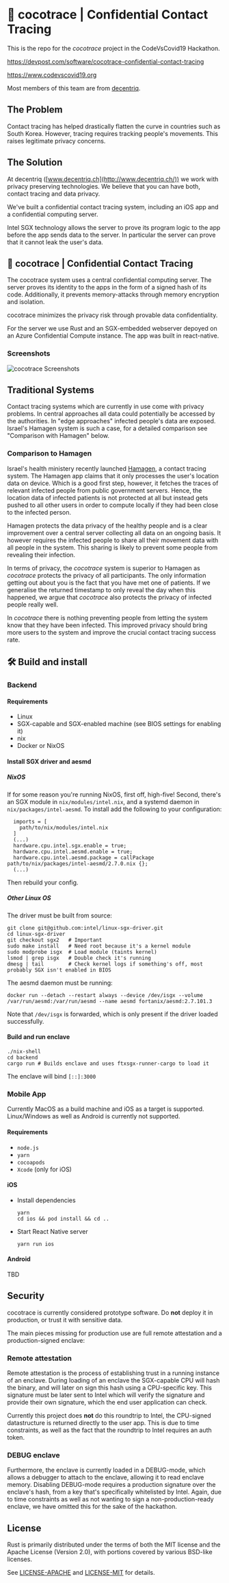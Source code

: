 # 🥥 cocotrace | Confidential Contact Tracing

This is the repo for the *cocotrace* project in the CodeVsCovid19 Hackathon. 

https://devpost.com/software/cocotrace-confidential-contact-tracing

https://www.codevscovid19.org

Most members of this team are from [decentriq](https://www.decentriq.ch).

## The Problem

Contact tracing has helped drastically flatten the curve in countries such as South Korea. However, tracing requires tracking people's movements. This raises legitimate privacy concerns.

## The Solution

At decentriq ([www.decentriq.ch](http://www.decentriq.ch/)) we work with privacy preserving technologies. We believe that you can have both, contact tracing and data privacy.

We've built a confidential contact tracing system, including an iOS app and a confidential computing server.

Intel SGX technology allows the server to prove its program logic to the app before the app sends data to the server. In particular the server can prove that it cannot leak the user's data.

## 🥥 cocotrace | Confidential Contact Tracing

The cocotrace system uses a central confidential computing server. The server proves its identity to the apps in the form of a signed hash of its code. Additionally, it prevents memory-attacks through memory encryption and isolation.

cocotrace minimizes the privacy risk through provable data confidentiality.

For the server we use Rust and an SGX-embedded webserver depoyed on an Azure Confidential Compute instance. The app was built in react-native.

### Screenshots

![cocotrace Screenshots](docs/Screenshots.png)

## Traditional Systems

Contact tracing systems which are currently in use come with privacy problems. In central approaches all data could potentially be accessed by the authorities. In "edge approaches" infected people's data are exposed. Israel's Hamagen system is such a case, for a detailed comparison see "Comparison with Hamagen" below.

### Comparison to Hamagen

Israel's health ministery recently launched [Hamagen](https://[https://play.google.com/store/apps/details?id=com.hamagen](https://play.google.com/store/apps/details?id=com.hamagen)
), a contact tracing system. The Hamagen app claims that it only processes the user's location data on device. Which is a good first step, however, it fetches the traces of relevant infected people from public government servers. Hence, the location data of infected patients is not protected at all but instead gets pushed to all other users in order to compute locally if they had been close to the infected person. 

Hamagen protects the data privacy of the healthy people and is a clear improvement over a central server collecting all data on an ongoing basis. It however requires the infected people to share all their  movement data with all people in the system. This sharing is likely to prevent some people from revealing their infection.

In terms of privacy, the *cocotrace* system is superior to Hamagen as *cocotrace* protects the privacy of all participants. The only information getting out about you is the fact that you have met one of patients. If we generalise the returned timestamp to only reveal the day when this happened, we argue that *cocotrace* also protects the privacy of infected people really well. 

In *cocotrace* there is nothing preventing people from letting the system know that they have been infected. This improved privacy should bring more users to the system and improve the crucial contact tracing success rate. 


## 🛠️ Build and install


### Backend

#### Requirements

- Linux
- SGX-capable and SGX-enabled machine (see BIOS settings for enabling it)
- nix
- Docker or NixOS

#### Install SGX driver and aesmd

##### NixOS
If for some reason you're running NixOS, first off, high-five! Second, there's an SGX module in `nix/modules/intel.nix`, and a systemd daemon in `nix/packages/intel-aesmd`. To install add the following to your configuration:
```
  imports = [
    path/to/nix/modules/intel.nix
  ]
  (...)
  hardware.cpu.intel.sgx.enable = true;
  hardware.cpu.intel.aesmd.enable = true;
  hardware.cpu.intel.aesmd.package = callPackage path/to/nix/packages/intel-aesmd/2.7.0.nix {};
  (...)
```

Then rebuild your config.

##### Other Linux OS

The driver must be built from source:
```
git clone git@github.com:intel/linux-sgx-driver.git
cd linux-sgx-driver
git checkout sgx2   # Important
sudo make install   # Need root because it's a kernel module
sudo modprobe isgx  # Load module (taints kernel)
lsmod | grep isgx   # Double check it's running
dmesg | tail        # Check kernel logs if something's off, most probably SGX isn't enabled in BIOS
```

The aesmd daemon must be running:
```
docker run --detach --restart always --device /dev/isgx --volume /var/run/aesmd:/var/run/aesmd --name aesmd fortanix/aesmd:2.7.101.3
```
Note that `/dev/isgx` is forwarded, which is only present if the driver loaded successfully.

#### Build and run enclave
```
./nix-shell
cd backend
cargo run # Builds enclave and uses ftxsgx-runner-cargo to load it
```

The enclave will bind `[::]:3000`

### Mobile App
Currently MacOS as a build machine and iOS as a target is supported. Linux/Windows as well as Android is currently not supported.

#### Requirements

- `node.js`
- `yarn`
- `cocoapods`
- `Xcode` (only for iOS)

#### iOS

- Install dependencies

    ```
    yarn
    cd ios && pod install && cd ..
    ```   

- Start React Native server 

    ```
    yarn run ios
    ```

#### Android

TBD

## Security
cocotrace is currently considered prototype software. Do **not** deploy it in production, or trust it with sensitive data.

The main pieces missing for production use are full remote attestation and a production-signed enclave:

### Remote attestation
Remote attestation is the process of establishing trust in a running instance of an enclave. During loading of an enclave the SGX-capable CPU will hash the binary, and will later on sign this hash using a CPU-specific key. This signature must be later sent to Intel which will verify the signature and provide their own signature, which the end user application can check.

Currently this project does **not** do this roundtrip to Intel, the CPU-signed datastructure is returned directly to the user app. This is due to time constraints, as well as the fact that the roundtrip to Intel requires an auth token.

### DEBUG enclave
Furthermore, the enclave is currently loaded in a DEBUG-mode, which allows a debugger to attach to the enclave, allowing it to read enclave memory. Disabling DEBUG-mode requires a production signature over the enclave's hash, from a key that's specifically whitelisted by Intel. Again, due to time constraints as well as not wanting to sign a non-production-ready enclave, we have omitted this for the sake of the hackathon.

## License

Rust is primarily distributed under the terms of both the MIT license
and the Apache License (Version 2.0), with portions covered by various
BSD-like licenses.

See [LICENSE-APACHE](LICENSE-APACHE) and [LICENSE-MIT](LICENSE-MIT) for details.
